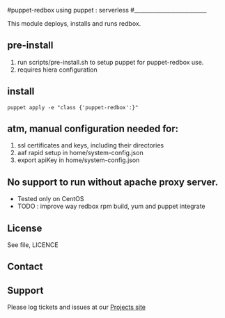 #puppet-redbox using puppet : serverless
#__________________________

This module deploys, installs and runs redbox.

## pre-install
1. run scripts/pre-install.sh to setup puppet for puppet-redbox use.
2. requires hiera configuration

## install
`puppet apply -e "class {'puppet-redbox':}"`

## atm, manual configuration needed for:
1. ssl certificates and keys, including their directories
2. aaf rapid setup in home/system-config.json
3. export apiKey in home/system-config.json

## No support to run without apache proxy server.
* Tested only on CentOS
* TODO : improve way redbox rpm build, yum and puppet integrate

License
-------
See file, LICENCE

Contact
-------


Support
-------

Please log tickets and issues at our [Projects site](http://projects.example.com)
